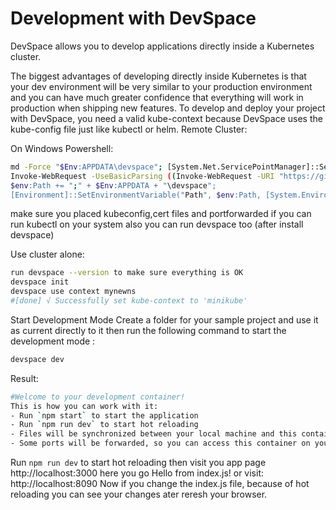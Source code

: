 # Development with DevSpace
DevSpace allows you to develop applications directly inside a Kubernetes cluster.

The biggest advantages of developing directly inside Kubernetes is that your dev environment will be very similar to your production environment and you can have much greater confidence that everything will work in production when shipping new features.
To develop and deploy your project with DevSpace, you need a valid kube-context because DevSpace uses the kube-config file just like kubectl or helm.
Remote Cluster:

On Windows Powershell:
```bash
md -Force "$Env:APPDATA\devspace"; [System.Net.ServicePointManager]::SecurityProtocol = [System.Net.SecurityProtocolType]'Tls,Tls11,Tls12';
Invoke-WebRequest -UseBasicParsing ((Invoke-WebRequest -URI "https://github.com/loft-sh/devspace/releases/latest" -UseBasicParsing).Content -replace "(?ms).*`"([^`"]*devspace-windows-amd64.exe)`".*","https://github.com/`$1") -o $Env:APPDATA\devspace\devspace.exe;
$env:Path += ";" + $Env:APPDATA + "\devspace";
[Environment]::SetEnvironmentVariable("Path", $env:Path, [System.EnvironmentVariableTarget]::User);
```

make sure you placed kubeconfig,cert files and portforwarded 
if you can run kubectl on your system also you can run devspace too (after install devspace)

Use cluster alone:
```bash
run devspace --version to make sure everything is OK
devspace init
devspace use context mynewns 
#[done] √ Successfully set kube-context to 'minikube'
```
Start Development Mode
Create a folder for your sample project and use it as current directly to it then run the following command to start the development mode :
```bash
devspace dev
```
Result:
```bash
#Welcome to your development container!
This is how you can work with it:
- Run `npm start` to start the application
- Run `npm run dev` to start hot reloading
- Files will be synchronized between your local machine and this container
- Some ports will be forwarded, so you can access this container on your local machine via http://localhost:3000
```
Run `npm run dev` to start hot reloading
then visit you app page http://localhost:3000 here you go
Hello from index.js!
or visit:
http://localhost:8090
Now if you change the index.js file, because of hot reloading you can see your changes ater reresh your browser.